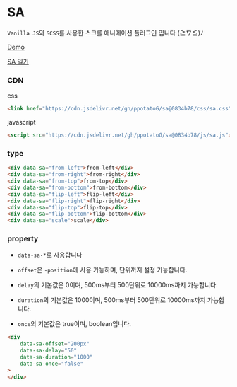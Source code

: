 # SA

`Vanilla JS`와 `SCSS`를 사용한 스크롤 애니메이션 플러그인 입니다 (≧∇≦)ﾉ

[Demo](https://ppotatog.github.io/SA/demo/)

[SA 일기](https://blog.naver.com/thgus2270/222523584611)

### CDN

css
```html
<link href="https://cdn.jsdelivr.net/gh/ppotatoG/sa@0834b78/css/sa.css">
```

javascript
```html
<script src="https://cdn.jsdelivr.net/gh/ppotatoG/sa@0834b78/js/sa.js"></script>
```

### type
```html
<div data-sa="from-left">from-left</div>
<div data-sa="from-right">from-right</div>
<div data-sa="from-top">from-top</div>
<div data-sa="from-bottom">from-bottom</div>
<div data-sa="flip-left">flip-left</div>
<div data-sa="flip-right">flip-right</div>
<div data-sa="flip-top">flip-top</div>
<div data-sa="flip-bottom">flip-bottom</div>
<div data-sa="scale">scale</div>
```

### property

- `data-sa-*`로 사용합니다

- `offset`은 `-position`에 사용 가능하며, 단위까지 설정 가능합니다.

- `delay`의 기본값은 0이며, 500ms부터 500단위로 10000ms까지 가능합니다.

- `duration`의 기본값은 1000이며, 500ms부터 500단위로 10000ms까지 가능합니다.

- `once`의 기본값은 true이며, boolean입니다.

```html
<div
    data-sa-offset="200px"
    data-sa-delay="50"
    data-sa-duration="1000"
    data-sa-once="false"
>
</div>
```